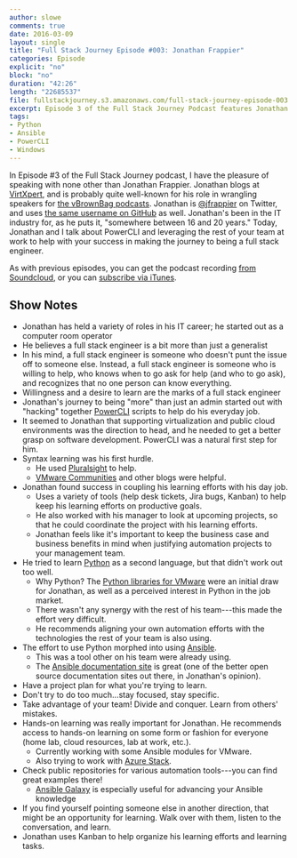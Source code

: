 ```yaml
---
author: slowe
comments: true
date: 2016-03-09
layout: single
title: "Full Stack Journey Episode #003: Jonathan Frappier"
categories: Episode
explicit: "no"
block: "no"
duration: "42:26"
length: "22685537"
file: fullstackjourney.s3.amazonaws.com/full-stack-journey-episode-003.mp3
excerpt: Episode 3 of the Full Stack Journey Podcast features Jonathan Frappier, who talks to Scott about his journey into automation with tools like PowerCLI and Ansible.
tags:
- Python
- Ansible
- PowerCLI
- Windows
---
```


In Episode #3 of the Full Stack Journey podcast, I have the pleasure of speaking with none other than Jonathan Frappier. Jonathan blogs at [VirtXpert][link-1], and is probably quite well-known for his role in wrangling speakers for [the vBrownBag podcasts][link-4]. Jonathan is [@jfrappier][link-2] on Twitter, and uses [the same username on GitHub][link-3] as well. Jonathan's been in the IT industry for, as he puts it, "somewhere between 16 and 20 years." Today, Jonathan and I talk about PowerCLI and leveraging the rest of your team at work to help with your success in making the journey to being a full stack engineer.

As with previous episodes, you can get the podcast recording [from Soundcloud][link-5], or you can [subscribe via iTunes][link-6].

## Show Notes

* Jonathan has held a variety of roles in his IT career; he started out as a computer room operator
* He believes a full stack engineer is a bit more than just a generalist
* In his mind, a full stack engineer is someone who doesn't punt the issue off to someone else. Instead, a full stack engineer is someone who is willing to help, who knows when to go ask for help (and who to go ask), and recognizes that no one person can know everything.
* Willingness and a desire to learn are the marks of a full stack engineer
* Jonathan's journey to being "more" than just an admin started out with "hacking" together [PowerCLI][link-7] scripts to help do his everyday job.
* It seemed to Jonathan that supporting virtualization and public cloud environments was the direction to head, and he needed to get a better grasp on software development. PowerCLI was a natural first step for him.
* Syntax learning was his first hurdle.
    - He used [Pluralsight][link-8] to help.
    - [VMware Communities][link-9] and other blogs were helpful.
* Jonathan found success in coupling his learning efforts with his day job.
    - Uses a variety of tools (help desk tickets, Jira bugs, Kanban) to help keep his learning efforts on productive goals.
    - He also worked with his manager to look at upcoming projects, so that he could coordinate the project with his learning efforts.
    - Jonathan feels like it's important to keep the business case and business benefits in mind when justifying automation projects to your management team.
* He tried to learn [Python][link-10] as a second language, but that didn't work out too well.
    - Why Python? The [Python libraries for VMware][link-15] were an initial draw for Jonathan, as well as a perceived interest in Python in the job market.
    - There wasn't any synergy with the rest of his team---this made the effort very difficult.
    - He recommends aligning your own automation efforts with the technologies the rest of your team is also using.
* The effort to use Python morphed into using [Ansible][link-11].
    - This was a tool other on his team were already using.
    - The [Ansible documentation site][link-12] is great (one of the better open source documentation sites out there, in Jonathan's opinion).
* Have a project plan for what you're trying to learn.
* Don't try to do too much...stay focused, stay specific.
* Take advantage of your team! Divide and conquer. Learn from others' mistakes.
* Hands-on learning was really important for Jonathan. He recommends access to hands-on learning on some form or fashion for everyone (home lab, cloud resources, lab at work, etc.).
    - Currently working with some Ansible modules for VMware.
    - Also trying to work with [Azure Stack][link-13].
* Check public repositories for various automation tools---you can find great examples there!
    - [Ansible Galaxy][link-14] is especially useful for advancing your Ansible knowledge
* If you find yourself pointing someone else in another direction, that might be an opportunity for learning. Walk over with them, listen to the conversation, and learn.
* Jonathan uses Kanban to help organize his learning efforts and learning tasks.


[link-1]: http://www.virtxpert.com
[link-2]: https://twitter.com/jfrappier
[link-3]: https://github.com/jfrappier
[link-4]: http://professionalvmware.com/brownbags/
[link-5]: https://soundcloud.com/fullstackjourney
[link-6]: https://itunes.apple.com/us/podcast/full-stack-journey/id1073172158?mt=2
[link-7]: https://en.wikipedia.org/wiki/PowerCLI
[link-8]: http://www.pluralsight.com/
[link-9]: https://communities.vmware.com/
[link-10]: https://www.python.org/
[link-11]: https://www.ansible.com/
[link-12]: http://docs.ansible.com/
[link-13]: https://azure.microsoft.com/en-us/overview/azure-stack/
[link-14]: https://galaxy.ansible.com/
[link-15]: https://github.com/vmware/pyvmomi

